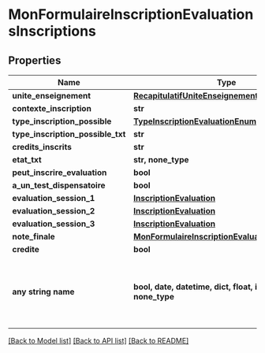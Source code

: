 # MonFormulaireInscriptionEvaluationsInscriptions


## Properties
Name | Type | Description | Notes
------------ | ------------- | ------------- | -------------
**unite_enseignement** | [**RecapitulatifUniteEnseignement**](RecapitulatifUniteEnseignement.md) |  | [optional] 
**contexte_inscription** | **str** |  | [optional] 
**type_inscription_possible** | [**TypeInscriptionEvaluationEnum**](TypeInscriptionEvaluationEnum.md) |  | [optional] 
**type_inscription_possible_txt** | **str** |  | [optional] 
**credits_inscrits** | **str** |  | [optional] 
**etat_txt** | **str, none_type** |  | [optional] 
**peut_inscrire_evaluation** | **bool** |  | [optional] 
**a_un_test_dispensatoire** | **bool** |  | [optional] 
**evaluation_session_1** | [**InscriptionEvaluation**](InscriptionEvaluation.md) |  | [optional] 
**evaluation_session_2** | [**InscriptionEvaluation**](InscriptionEvaluation.md) |  | [optional] 
**evaluation_session_3** | [**InscriptionEvaluation**](InscriptionEvaluation.md) |  | [optional] 
**note_finale** | [**MonFormulaireInscriptionEvaluationsNoteFinale**](MonFormulaireInscriptionEvaluationsNoteFinale.md) |  | [optional] 
**credite** | **bool** |  | [optional] 
**any string name** | **bool, date, datetime, dict, float, int, list, str, none_type** | any string name can be used but the value must be the correct type | [optional]

[[Back to Model list]](../README.md#documentation-for-models) [[Back to API list]](../README.md#documentation-for-api-endpoints) [[Back to README]](../README.md)


